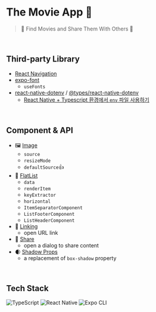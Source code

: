 # The Movie App 🎥

> 🔎 Find Movies and Share Them With Others 💖

<br/>

## Third-party Library

- [React Navigation](https://reactnavigation.org/)
- [expo-font](https://docs.expo.dev/versions/latest/sdk/font/)
  - `useFonts` 
- [react-native-dotenv](https://www.npmjs.com/package/react-native-dotenv) / [@types/react-native-dotenv](https://www.npmjs.com/package/@types/react-native-dotenv)
  -  [React Native + Typescript 환경에서 `env` 파일 사용하기](https://github.com/eunnbi/the-movie-app/blob/main/STUDY.md#react-navtie--typescript-%ED%99%98%EA%B2%BD%EC%97%90%EC%84%9C-env-%ED%8C%8C%EC%9D%BC-%EC%82%AC%EC%9A%A9%ED%95%98%EA%B8%B0) 

<br/>

## Component & API

- 🖼️ [Image](https://reactnative.dev/docs/image) 
  - `source` 
  - `resizeMode`
  -  `defaultSource`👍
- 💖 [FlatList](https://reactnative.dev/docs/flatlist)
  - `data`
  - `renderItem`
  - `keyExtractor`
  - `horizontal`
  - `ItemSeparatorComponent`
  - `ListFooterComponent`
  - `ListHeaderComponent`
- 🔗 [Linking](https://reactnative.dev/docs/linking)
  - open URL link
- 👥 [Share](https://reactnative.dev/docs/share)
  - open a dialog to share content
- 🌒 [Shadow Props](https://reactnative.dev/docs/shadow-props)
  - a replacement of `box-shadow` property
  
 <br/>
 
 ## Tech Stack
 <img alt="TypeScript" src ="https://img.shields.io/badge/TypeScript-3178C6.svg?&style=flat-square&logo=TypeScript&logoColor=white"/> <img alt="React Native" src ="https://img.shields.io/badge/React Native-61DAFB.svg?&style=flat-square&logo=React&logoColor=white"/>
<img alt="Expo CLI" src ="https://img.shields.io/badge/Expo CLI-000020.svg?&style=flat-square&logo=Expo&logoColor=white"/>
